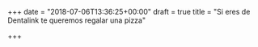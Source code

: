 +++
date = "2018-07-06T13:36:25+00:00"
draft = true
title = "Si eres de Dentalink te queremos regalar una pizza"

+++

